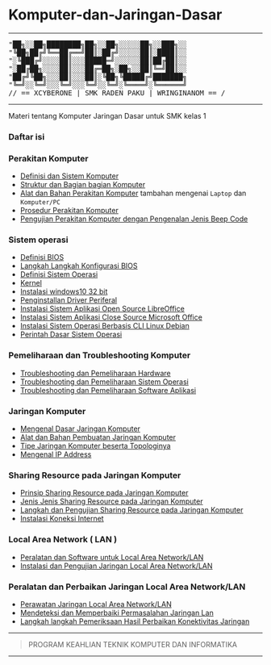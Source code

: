# Komputer-dan-Jaringan-Dasar

---
<pre>
"██╗░░██╗████████╗██╗░░██╗░░░░░██╗░░███╗░░
"╚██╗██╔╝╚══██╔══╝██║░██╔╝░░░░░██║░████║░░
"░╚███╔╝░░░░██║░░░█████═╝░░░░░░██║██╔██║░░
"░██╔██╗░░░░██║░░░██╔═██╗░██╗░░██║╚═╝██║░░
"██╔╝╚██╗░░░██║░░░██║░╚██╗╚█████╔╝███████╗
"╚═╝░░╚═╝░░░╚═╝░░░╚═╝░░╚═╝░╚════╝░╚══════╝
// == XCYBERONE | SMK RADEN PAKU | WRINGINANOM == /
</pre>
---

Materi tentang Komputer Jaringan Dasar untuk SMK kelas 1 

### Daftar isi

### Perakitan Komputer
- [Definisi dan Sistem Komputer](definisi.md)
- [Struktur dan Bagian bagian Komputer](strukur-komputer.md)
- [Alat dan Bahan Perakitan Komputer](alat-bahan-rakit-komputer.md) tambahan mengenai ``Laptop`` dan ``Komputer/PC``
- [Prosedur Perakitan Komputer](prosedur-rakit-pc.md)
- [Pengujian Perakitan Komputer dengan Pengenalan Jenis Beep Code](pengujian.md)

### Sistem operasi
- [Definisi BIOS](bios.md)
- [Langkah Langkah Konfigurasi BIOS](konfig-bios.md)
- [Definisi Sistem Operasi](os.md)
- [Kernel](definisi-kernel)
- [Instalasi windows10 32 bit](https://github.com/Dhikaweb7/Komputer-dan-Jaringan-Dasar/files/9950264/X.TKJ.1.instalasi.windows10.32.bit.docx)
- [Penginstallan Driver Periferal](driver-periferal.md)
- [Instalasi Sistem Aplikasi Open Source  LibreOffice](libre-office.md)
- [Instalasi Sistem Aplikasi Close Source Microsoft Office](ms-office.md)
- [Instalasi Sistem Operasi Berbasis CLI  Linux Debian](debian-cli.md)
- [Perintah Dasar Sistem Operasi](shortcut.md)

### Pemeliharaan dan Troubleshooting Komputer
- [Troubleshooting dan Pemeliharaan Hardware](maintance-hardware.md)
- [Troubleshooting dan Pemeliharaan Sistem Operasi](maintance-os.md)
- [Troubleshooting dan Pemeliharaan Software Aplikasi](maintance-software.md)

### Jaringan Komputer
- [Mengenal Dasar Jaringan Komputer](jaringan.md)
- [Alat dan Bahan Pembuatan Jaringan Komputer](build-jaringan.md)
- [Tipe Jaringan Komputer beserta Topologinya](net-topo.md)
- [Mengenal IP Address](ip.md)

### Sharing Resource pada Jaringan Komputer
- [Prinsip Sharing Resource pada Jaringan Komputer](prinsip-share.md)
- [Jenis Jenis Sharing Resource pada Jaringan Komputer](sharing.md)
- [Langkah dan Pengujian Sharing Resource pada Jaringan Komputer](uji-sharing.md)
- [Instalasi Koneksi Internet](instalasi-net.md)

### Local Area Network ( LAN )
- [Peralatan dan Software untuk Local Area Network/LAN](alat-lan.md)
- [Instalasi dan Pengujian Jaringan Local Area Network/LAN](uji-lan.md)

### Peralatan dan Perbaikan Jaringan Local Area Network/LAN
- [Perawatan Jaringan Local Area Network/LAN](maintance-lan.md)
- [Mendeteksi dan Memperbaiki Permasalahan Jaringan Lan](maintance-detect-lan.md)
- [Langkah langkah Pemeriksaan Hasil Perbaikan Konektivitas Jaringan](konek.md)

---

> PROGRAM KEAHLIAN TEKNIK KOMPUTER DAN INFORMATIKA

---
